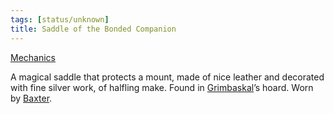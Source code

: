 ```yaml
---
tags: [status/unknown]
title: Saddle of the Bonded Companion
---
```



[Mechanics](https://www.dndbeyond.com/magic-items/5346718-saddle-of-the-bonded-companion) 

A magical saddle that protects a mount, made of nice leather and decorated with fine silver work, of halfling make. Found in [Grimbaskal](<../../../../people/other-nonhumans/mezzar.md>)’s hoard. Worn by [Baxter](<../../../../people/pcs/dunmar-fellowship/companions/baxter.md>). 
